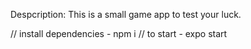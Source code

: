 Despcription: 
This is a small game app to test your luck.

// install dependencies - npm i
// to start - expo start
